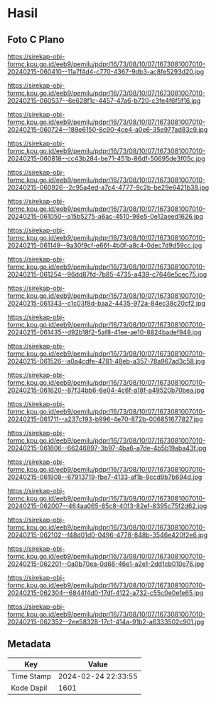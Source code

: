 # Hasil

## Foto C Plano

https://sirekap-obj-formc.kpu.go.id/eeb9/pemilu/pdpr/16/73/08/10/07/1673081007010-20240215-060410--11a7f4d4-c770-4367-9db3-ac8fe5293d20.jpg

https://sirekap-obj-formc.kpu.go.id/eeb9/pemilu/pdpr/16/73/08/10/07/1673081007010-20240215-060537--6e628f1c-4457-47a6-b720-c3fe4f6f5f16.jpg

https://sirekap-obj-formc.kpu.go.id/eeb9/pemilu/pdpr/16/73/08/10/07/1673081007010-20240215-060724--189e6150-8c90-4ce4-a0e6-35e977ad83c9.jpg

https://sirekap-obj-formc.kpu.go.id/eeb9/pemilu/pdpr/16/73/08/10/07/1673081007010-20240215-060818--cc43b284-be71-451b-86df-50695de3f05c.jpg

https://sirekap-obj-formc.kpu.go.id/eeb9/pemilu/pdpr/16/73/08/10/07/1673081007010-20240215-060926--2c95a4ed-a7c4-4777-9c2b-be29e6421b38.jpg

https://sirekap-obj-formc.kpu.go.id/eeb9/pemilu/pdpr/16/73/08/10/07/1673081007010-20240215-061050--a15b5275-a6ac-4510-98e5-0e12aeed1626.jpg

https://sirekap-obj-formc.kpu.go.id/eeb9/pemilu/pdpr/16/73/08/10/07/1673081007010-20240215-061149--9a30f9cf-e66f-4b0f-a8c4-0dec7d9d59cc.jpg

https://sirekap-obj-formc.kpu.go.id/eeb9/pemilu/pdpr/16/73/08/10/07/1673081007010-20240215-061254--96dd87fd-7b85-4735-a439-c7646e5cec75.jpg

https://sirekap-obj-formc.kpu.go.id/eeb9/pemilu/pdpr/16/73/08/10/07/1673081007010-20240215-061343--c1c03f8d-baa2-4435-972a-84ec38c20cf2.jpg

https://sirekap-obj-formc.kpu.go.id/eeb9/pemilu/pdpr/16/73/08/10/07/1673081007010-20240215-061435--d92b18f2-5af8-41ee-ae10-8824badef948.jpg

https://sirekap-obj-formc.kpu.go.id/eeb9/pemilu/pdpr/16/73/08/10/07/1673081007010-20240215-061526--a0a4cdfe-4781-48eb-a357-78a967ad3c58.jpg

https://sirekap-obj-formc.kpu.go.id/eeb9/pemilu/pdpr/16/73/08/10/07/1673081007010-20240215-061620--87f34bb6-6e04-4c6f-a18f-a49520b70bea.jpg

https://sirekap-obj-formc.kpu.go.id/eeb9/pemilu/pdpr/16/73/08/10/07/1673081007010-20240215-061711--a237c193-b996-4e70-872b-006851677827.jpg

https://sirekap-obj-formc.kpu.go.id/eeb9/pemilu/pdpr/16/73/08/10/07/1673081007010-20240215-061806--66246897-3b97-4ba6-a7de-4b5b19aba43f.jpg

https://sirekap-obj-formc.kpu.go.id/eeb9/pemilu/pdpr/16/73/08/10/07/1673081007010-20240215-061908--67913719-fbe7-4133-af1b-9ccd9b7b694d.jpg

https://sirekap-obj-formc.kpu.go.id/eeb9/pemilu/pdpr/16/73/08/10/07/1673081007010-20240215-062007--464aa065-85c8-40f3-82ef-8395c75f2d62.jpg

https://sirekap-obj-formc.kpu.go.id/eeb9/pemilu/pdpr/16/73/08/10/07/1673081007010-20240215-062102--f48d01d0-0496-4778-848b-3546e420f2e6.jpg

https://sirekap-obj-formc.kpu.go.id/eeb9/pemilu/pdpr/16/73/08/10/07/1673081007010-20240215-062201--0a0b70ea-0d68-46e1-a2e1-2dd1cb010e76.jpg

https://sirekap-obj-formc.kpu.go.id/eeb9/pemilu/pdpr/16/73/08/10/07/1673081007010-20240215-062304--6844f4d0-17df-4122-a732-c55c0e0efe65.jpg

https://sirekap-obj-formc.kpu.go.id/eeb9/pemilu/pdpr/16/73/08/10/07/1673081007010-20240215-062352--2ee58328-17c1-414a-91b2-a6333502c901.jpg


## Metadata

| Key        | Value               |
| ---------- | ------------------- |
| Time Stamp | 2024-02-24 22:33:55 |
| Kode Dapil | 1601                |



